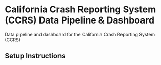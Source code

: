 # California Crash Reporting System (CCRS) Data Pipeline & Dashboard
Data pipeline and dashboard for the California Crash Reporting System (CCRS)

## Setup Instructions